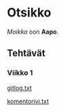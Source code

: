 # Otsikko

*Moikka* oon **Aapo**.

## Tehtävät

### Viikko 1
[gitlog.txt](https://github.com/aapolauk/ot-harjoitustyo/blob/master/laskarit/viikko1/gitlog.txt)

[komentorivi.txt](https://github.com/aapolauk/ot-harjoitustyo/blob/master/laskarit/viikko1/komentorivi.txt)


